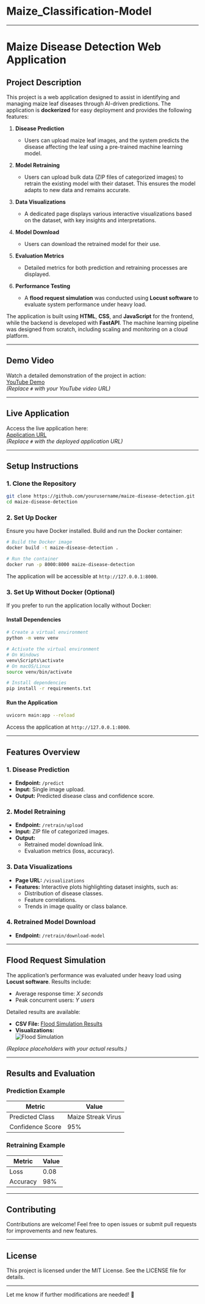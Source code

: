 # Maize_Classification-Model
---

# **Maize Disease Detection Web Application**

## **Project Description**

This project is a web application designed to assist in identifying and managing maize leaf diseases through AI-driven predictions. The application is **dockerized** for easy deployment and provides the following features:

1. **Disease Prediction**  
   - Users can upload maize leaf images, and the system predicts the disease affecting the leaf using a pre-trained machine learning model.

2. **Model Retraining**  
   - Users can upload bulk data (ZIP files of categorized images) to retrain the existing model with their dataset. This ensures the model adapts to new data and remains accurate.

3. **Data Visualizations**  
   - A dedicated page displays various interactive visualizations based on the dataset, with key insights and interpretations.

4. **Model Download**  
   - Users can download the retrained model for their use.

5. **Evaluation Metrics**  
   - Detailed metrics for both prediction and retraining processes are displayed.

6. **Performance Testing**  
   - A **flood request simulation** was conducted using **Locust software** to evaluate system performance under heavy load.

The application is built using **HTML**, **CSS**, and **JavaScript** for the frontend, while the backend is developed with **FastAPI**. The machine learning pipeline was designed from scratch, including scaling and monitoring on a cloud platform.

---

## **Demo Video**

Watch a detailed demonstration of the project in action:  
[YouTube Demo](#)  
*(Replace `#` with your YouTube video URL)*

---

## **Live Application**

Access the live application here:  
[Application URL](#)  
*(Replace `#` with the deployed application URL)*

---

## **Setup Instructions**

### **1. Clone the Repository**
```bash
git clone https://github.com/yourusername/maize-disease-detection.git
cd maize-disease-detection
```

### **2. Set Up Docker**
Ensure you have Docker installed. Build and run the Docker container:
```bash
# Build the Docker image
docker build -t maize-disease-detection .

# Run the container
docker run -p 8000:8000 maize-disease-detection
```

The application will be accessible at `http://127.0.0.1:8000`.

### **3. Set Up Without Docker (Optional)**
If you prefer to run the application locally without Docker:

#### **Install Dependencies**
```bash
# Create a virtual environment
python -m venv venv

# Activate the virtual environment
# On Windows
venv\Scripts\activate
# On macOS/Linux
source venv/bin/activate

# Install dependencies
pip install -r requirements.txt
```

#### **Run the Application**
```bash
uvicorn main:app --reload
```

Access the application at `http://127.0.0.1:8000`.

---

## **Features Overview**

### **1. Disease Prediction**
- **Endpoint:** `/predict`
- **Input:** Single image upload.
- **Output:** Predicted disease class and confidence score.

### **2. Model Retraining**
- **Endpoint:** `/retrain/upload`
- **Input:** ZIP file of categorized images.
- **Output:**  
  - Retrained model download link.  
  - Evaluation metrics (loss, accuracy).

### **3. Data Visualizations**
- **Page URL:** `/visualizations`
- **Features:** Interactive plots highlighting dataset insights, such as:  
  - Distribution of disease classes.  
  - Feature correlations.  
  - Trends in image quality or class balance.

### **4. Retrained Model Download**
- **Endpoint:** `/retrain/download-model`

---

## **Flood Request Simulation**

The application’s performance was evaluated under heavy load using **Locust software**. Results include:

- Average response time: *X seconds*  
- Peak concurrent users: *Y users*

Detailed results are available:  
- **CSV File:** [Flood Simulation Results](flood_simulation_results.csv)  
- **Visualizations:**  
  ![Flood Simulation](flood_simulation_graph.png)  

*(Replace placeholders with your actual results.)*

---

## **Results and Evaluation**

### **Prediction Example**
| Metric       | Value         |  
|--------------|---------------|  
| Predicted Class | Maize Streak Virus |  
| Confidence Score | 95% |  

### **Retraining Example**
| Metric   | Value   |  
|----------|---------|  
| Loss     | 0.08    |  
| Accuracy | 98%     |  

---

## **Contributing**

Contributions are welcome! Feel free to open issues or submit pull requests for improvements and new features.

---

## **License**

This project is licensed under the MIT License. See the LICENSE file for details.

---

Let me know if further modifications are needed! 🚀

